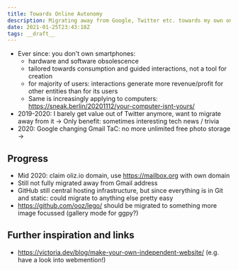 ```yaml
---
title: Towards Online Autonomy
description: Migrating away from Google, Twitter etc. towards my own online presence.
date: 2021-01-25T23:43:18Z
tags: __draft__
---
```


* Ever since: you don't own smartphones:
    - hardware and software obsolescence
    - tailored towards consumption and guided interactions, not a tool for creation
    - for majority of users: interactions generate more revenue/profit for other entities than for its users
    - Same is increasingly applying to computers: https://sneak.berlin/20201112/your-computer-isnt-yours/
* 2019-2020: I barely get value out of Twitter anymore, want to migrate away from it
    -> Only benefit: sometimes interesting tech news / trivia
* 2020: Google changing Gmail TaC: no more unlimited free photo storage
    ->


## Progress

* Mid 2020: claim oliz.io domain, use https://mailbox.org with own domain
* Still not fully migrated away from Gmail address
* GitHub still central hosting infrastructure, but since everything is in Git and static: could migrate to anything else pretty easy
* https://github.com/ooz/lego/ should be migrated to something more image focussed (gallery mode for ggpy?)


## Further inspiration and links

* https://victoria.dev/blog/make-your-own-independent-website/ (e.g. have a look into webmention!)

